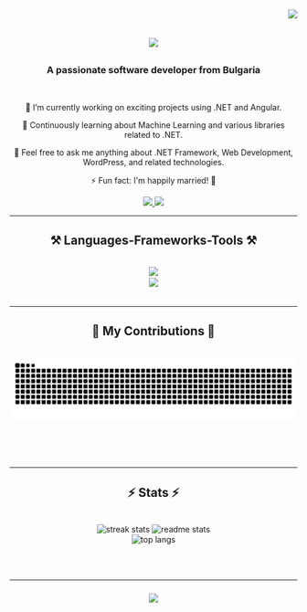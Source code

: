<img align="right" src="https://visitor-badge.laobi.icu/badge?page_id=SimeonKovachev.SimeonKovachev" />

<h1 align="center">
    <img src="https://readme-typing-svg.herokuapp.com?font=Righteous&size=35&duration=4000&pause=1000&color=BB86FC&center=true&vCenter=true&width=500&height=70&lines=Hi+There!+👋;I'm+Simo+Kovachev!"/>
</h1>

<h3 align="center">A passionate software developer from Bulgaria</h3>

<br/>

<div align="center">
 
 🔭 I’m currently working on exciting projects using .NET and Angular.
 
 🌱 Continuously learning about Machine Learning and various libraries related to .NET.

 💬 Feel free to ask me anything about .NET Framework, Web Development, WordPress, and related technologies.

 ⚡ Fun fact: I'm happily married! 🔐
 
 </div>
 
<div align="center"> 
  <a href="mailto:simomarketing@outlook.com">
    <img src="https://img.shields.io/badge/Gmail-333333?style=for-the-badge&logo=gmail&logoColor=red" />
  </a>
  <a href="https://linkedin.com/in/simeon-kovachev" target="_blank">
    <img src="https://img.shields.io/badge/LinkedIn-0077B5?style=for-the-badge&logo=linkedin&logoColor=white" target="_blank" />
  </a>
</div>

 <hr/>
 
<h2 align="center">⚒️ Languages-Frameworks-Tools ⚒️</h2>
<br/>
<div align="center">
    <img src="https://skillicons.dev/icons?i=cs,dotnet,py,javascript,jquery,mysql,azure,github,git" /><br>
    <img src="https://skillicons.dev/icons?i=react,ai,bootstrap,html,css,visualstudio,vscode,figma,wordpress" />
</div>

<br/>
<hr/>

<div align="center">
  <h2>🐍 My Contributions 🐍</h2>
  <br>
  <img alt="snake eating my contributions" src="https://raw.githubusercontent.com/SimeonKovachev/SimeonKovachev/output/github-contribution-grid-snake.svg" />
  
  <br/><br/><br/>
</div>

<hr/>

<h2 align="center">⚡ Stats ⚡</h2>
<br>
<div align=center>
  <img width=390 src="https://streak-stats.demolab.com/?user=SimeonKovachev&count_private=true&theme=react&border_radius=10" alt="streak stats"/>
  <img width=390 src="https://github-readme-stats.vercel.app/api?username=SimeonKovachev&count_private=true&show_icons=true&theme=react&rank_icon=github&border_radius=10" alt="readme stats" />
  <br/>
  <img width=325 align="center" src="https://github-readme-stats-salesp07.vercel.app/api/top-langs/?username=SimeonKovachev&hide=HTML&langs_count=8&layout=compact&theme=react&border_radius=10&size_weight=0.5&count_weight=0.5&exclude_repo=github-readme-stats" alt="top langs" />
</div>

<br/><br/>
<hr/>

<h3 align="center">
    <img src="https://readme-typing-svg.herokuapp.com/?font=Righteous&size=25&color=BB86FC&center=true&vCenter=true&width=500&height=70&duration=4000&lines=Thanks+for+visiting!+✌️;+Shoot+me+a+message+on+Linkedin!;I'm+always+down+to+collab+:)">
</h3>

<br/>
